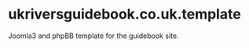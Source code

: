 ukriversguidebook.co.uk.template
================================

Joomla3 and phpBB template for the guidebook site.
